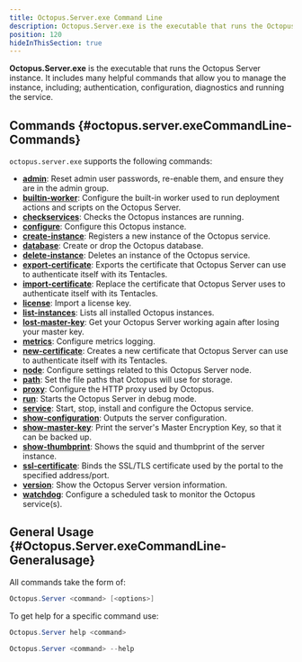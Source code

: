 ```yaml
---
title: Octopus.Server.exe Command Line
description: Octopus.Server.exe is the executable that runs the Octopus instance, it can also be called from the command line.
position: 120
hideInThisSection: true
---
```


**Octopus.Server.exe** is the executable that runs the Octopus Server instance. It includes many helpful commands that allow you to manage the instance, including; authentication, configuration, diagnostics and running the service.

## Commands {#octopus.server.exeCommandLine-Commands}

`octopus.server.exe` supports the following commands:

- **[admin](/docs\octopus-rest-api\octopus.server.exe-command-line/admin.md)**:  Reset admin user passwords, re-enable them, and ensure they are in the admin group.
- **[builtin-worker](/docs\octopus-rest-api\octopus.server.exe-command-line/builtin-worker.md)**:  Configure the built-in worker used to run deployment actions and scripts on the Octopus Server.
- **[checkservices](/docs\octopus-rest-api\octopus.server.exe-command-line/checkservices.md)**:  Checks the Octopus instances are running.
- **[configure](/docs\octopus-rest-api\octopus.server.exe-command-line/configure.md)**:  Configure this Octopus instance.
- **[create-instance](/docs\octopus-rest-api\octopus.server.exe-command-line/create-instance.md)**:  Registers a new instance of the Octopus service.
- **[database](/docs\octopus-rest-api\octopus.server.exe-command-line/database.md)**:  Create or drop the Octopus database.
- **[delete-instance](/docs\octopus-rest-api\octopus.server.exe-command-line/delete-instance.md)**:  Deletes an instance of the Octopus service.
- **[export-certificate](/docs\octopus-rest-api\octopus.server.exe-command-line/export-certificate.md)**:  Exports the certificate that Octopus Server can use to authenticate itself with its Tentacles.
- **[import-certificate](/docs\octopus-rest-api\octopus.server.exe-command-line/import-certificate.md)**:  Replace the certificate that Octopus Server uses to authenticate itself with its Tentacles.
- **[license](/docs\octopus-rest-api\octopus.server.exe-command-line/license.md)**:  Import a license key.
- **[list-instances](/docs\octopus-rest-api\octopus.server.exe-command-line/list-instances.md)**:  Lists all installed Octopus instances.
- **[lost-master-key](/docs\octopus-rest-api\octopus.server.exe-command-line/lost-master-key.md)**:  Get your Octopus Server working again after losing your master key.
- **[metrics](/docs\octopus-rest-api\octopus.server.exe-command-line/metrics.md)**:  Configure metrics logging.
- **[new-certificate](/docs\octopus-rest-api\octopus.server.exe-command-line/new-certificate.md)**:  Creates a new certificate that Octopus Server can use to authenticate itself with its Tentacles.
- **[node](/docs\octopus-rest-api\octopus.server.exe-command-line/node.md)**:  Configure settings related to this Octopus Server node.
- **[path](/docs\octopus-rest-api\octopus.server.exe-command-line/path.md)**:  Set the file paths that Octopus will use for storage.
- **[proxy](/docs\octopus-rest-api\octopus.server.exe-command-line/proxy.md)**:  Configure the HTTP proxy used by Octopus.
- **[run](/docs\octopus-rest-api\octopus.server.exe-command-line/run.md)**:  Starts the Octopus Server in debug mode.
- **[service](/docs\octopus-rest-api\octopus.server.exe-command-line/service.md)**:  Start, stop, install and configure the Octopus service.
- **[show-configuration](/docs\octopus-rest-api\octopus.server.exe-command-line/show-configuration.md)**:  Outputs the server configuration.
- **[show-master-key](/docs\octopus-rest-api\octopus.server.exe-command-line/show-master-key.md)**:  Print the server's Master Encryption Key, so that it can be backed up.
- **[show-thumbprint](/docs\octopus-rest-api\octopus.server.exe-command-line/show-thumbprint.md)**:  Shows the squid and thumbprint of the server instance.
- **[ssl-certificate](/docs\octopus-rest-api\octopus.server.exe-command-line/ssl-certificate.md)**:  Binds the SSL/TLS certificate used by the portal to the specified address/port.
- **[version](/docs\octopus-rest-api\octopus.server.exe-command-line/version.md)**:  Show the Octopus Server version information.
- **[watchdog](/docs\octopus-rest-api\octopus.server.exe-command-line/watchdog.md)**:  Configure a scheduled task to monitor the Octopus service(s).

## General Usage {#Octopus.Server.exeCommandLine-Generalusage}

All commands take the form of:

```powershell
Octopus.Server <command> [<options>]
```

To get help for a specific command use:

```powershell Octopus 3.14 or earlier
Octopus.Server help <command>
```

```powershell Octopus 3.15 or later
Octopus.Server <command> --help
```
